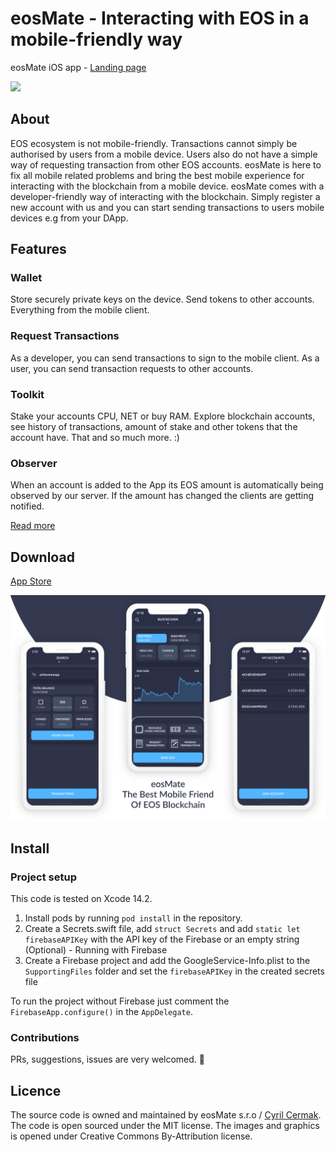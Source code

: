 # eosMate - Interacting with EOS in a mobile-friendly way
eosMate iOS app - [Landing page](https://eosmate.io/)

[<img src="resources/img/appstore-badge.png" height="50">](https://apps.apple.com/us/app/id1425706416)
## About

EOS ecosystem is not mobile-friendly. Transactions cannot simply be authorised by users from a mobile device. Users also do not have a simple way of requesting transaction from other EOS accounts. eosMate is here to fix all mobile related problems and bring the best mobile experience for interacting with the blockchain from a mobile device. eosMate comes with a developer-friendly way of interacting with the blockchain. Simply register a new account with us and you can start sending transactions to users mobile devices e.g from your DApp.

## Features

### Wallet
Store securely private keys on the device. Send tokens to other accounts. Everything from the mobile client.

### Request Transactions
As a developer, you can send transactions to sign to the mobile client. As a user, you can send transaction requests to other accounts.

### Toolkit
Stake your accounts CPU, NET or buy RAM. Explore blockchain accounts, see history of transactions, amount of stake and other tokens that the account have. That and so much more. :)

### Observer
When an account is added to the App its EOS amount is automatically being observed by our server. If the amount has changed the clients are getting notified.

[Read more](https://eosmate.io/) <br>

## Download
[App Store](https://apps.apple.com/us/app/id1425706416) 

![image](readme/app_promo.png)

## Install

### Project setup
This code is tested on Xcode 14.2. 
1) Install pods by running `pod install` in the repository. 
2) Create a Secrets.swift file, add `struct Secrets` and add `static let firebaseAPIKey` with the API key of the Firebase or an empty string
(Optional) - Running with Firebase
3) Create a Firebase project and add the GoogleService-Info.plist to the `SupportingFiles` folder and set the `firebaseAPIKey` in the created secrets file

To run the project without Firebase just comment the `FirebaseApp.configure()` in the `AppDelegate`.

### Contributions

PRs, suggestions, issues are very welcomed. 🙏

## Licence
The source code is owned and maintained by eosMate s.r.o / [Cyril Cermak](https://www.linkedin.com/in/cyril-cermak-210a8b6b/). 
The code is open sourced under the MIT license. The images and graphics is opened under Creative Commons By-Attribution license.
